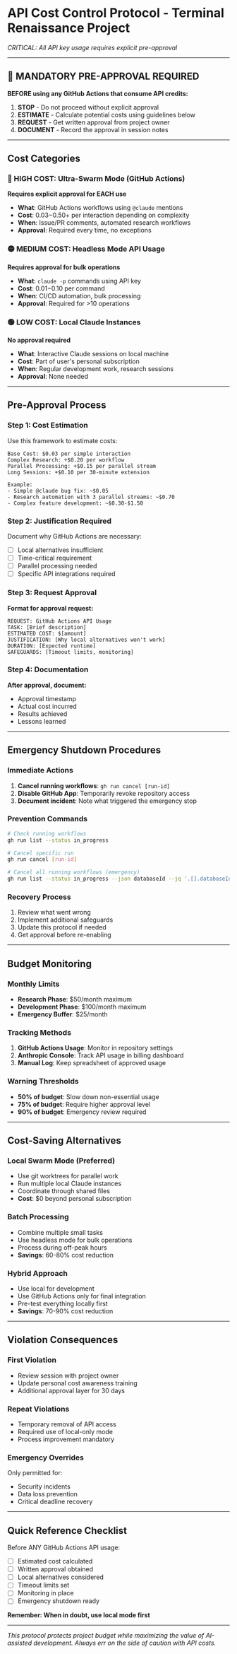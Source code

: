 # API Cost Control Protocol - Terminal Renaissance Project

*CRITICAL: All API key usage requires explicit pre-approval*

---

## 🚨 MANDATORY PRE-APPROVAL REQUIRED

**BEFORE using any GitHub Actions that consume API credits:**

1. **STOP** - Do not proceed without explicit approval
2. **ESTIMATE** - Calculate potential costs using guidelines below
3. **REQUEST** - Get written approval from project owner
4. **DOCUMENT** - Record the approval in session notes

---

## Cost Categories

### 🔴 HIGH COST: Ultra-Swarm Mode (GitHub Actions)
**Requires explicit approval for EACH use**

- **What**: GitHub Actions workflows using `@claude` mentions
- **Cost**: $0.03-$0.50+ per interaction depending on complexity
- **When**: Issue/PR comments, automated research workflows
- **Approval**: Required every time, no exceptions

### 🟡 MEDIUM COST: Headless Mode API Usage
**Requires approval for bulk operations**

- **What**: `claude -p` commands using API key
- **Cost**: $0.01-$0.10 per command
- **When**: CI/CD automation, bulk processing
- **Approval**: Required for >10 operations

### 🟢 LOW COST: Local Claude Instances
**No approval required**

- **What**: Interactive Claude sessions on local machine
- **Cost**: Part of user's personal subscription
- **When**: Regular development work, research sessions
- **Approval**: None needed

---

## Pre-Approval Process

### Step 1: Cost Estimation
Use this framework to estimate costs:

```
Base Cost: $0.03 per simple interaction
Complex Research: +$0.20 per workflow
Parallel Processing: +$0.15 per parallel stream
Long Sessions: +$0.10 per 30-minute extension

Example:
- Simple @claude bug fix: ~$0.05
- Research automation with 3 parallel streams: ~$0.70
- Complex feature development: ~$0.30-$1.50
```

### Step 2: Justification Required
Document why GitHub Actions are necessary:
- [ ] Local alternatives insufficient
- [ ] Time-critical requirement
- [ ] Parallel processing needed
- [ ] Specific API integrations required

### Step 3: Request Approval
**Format for approval request:**
```
REQUEST: GitHub Actions API Usage
TASK: [Brief description]
ESTIMATED COST: $[amount]
JUSTIFICATION: [Why local alternatives won't work]
DURATION: [Expected runtime]
SAFEGUARDS: [Timeout limits, monitoring]
```

### Step 4: Documentation
**After approval, document:**
- Approval timestamp
- Actual cost incurred
- Results achieved
- Lessons learned

---

## Emergency Shutdown Procedures

### Immediate Actions
1. **Cancel running workflows**: `gh run cancel [run-id]`
2. **Disable GitHub App**: Temporarily revoke repository access
3. **Document incident**: Note what triggered the emergency stop

### Prevention Commands
```bash
# Check running workflows
gh run list --status in_progress

# Cancel specific run
gh run cancel [run-id]

# Cancel all running workflows (emergency)
gh run list --status in_progress --json databaseId --jq '.[].databaseId' | xargs -I {} gh run cancel {}
```

### Recovery Process
1. Review what went wrong
2. Implement additional safeguards
3. Update this protocol if needed
4. Get approval before re-enabling

---

## Budget Monitoring

### Monthly Limits
- **Research Phase**: $50/month maximum
- **Development Phase**: $100/month maximum
- **Emergency Buffer**: $25/month

### Tracking Methods
1. **GitHub Actions Usage**: Monitor in repository settings
2. **Anthropic Console**: Track API usage in billing dashboard
3. **Manual Log**: Keep spreadsheet of approved usage

### Warning Thresholds
- **50% of budget**: Slow down non-essential usage
- **75% of budget**: Require higher approval level
- **90% of budget**: Emergency review required

---

## Cost-Saving Alternatives

### Local Swarm Mode (Preferred)
- Use git worktrees for parallel work
- Run multiple local Claude instances
- Coordinate through shared files
- **Cost**: $0 beyond personal subscription

### Batch Processing
- Combine multiple small tasks
- Use headless mode for bulk operations
- Process during off-peak hours
- **Savings**: 60-80% cost reduction

### Hybrid Approach
- Use local for development
- Use GitHub Actions only for final integration
- Pre-test everything locally first
- **Savings**: 70-90% cost reduction

---

## Violation Consequences

### First Violation
- Review session with project owner
- Update personal cost awareness training
- Additional approval layer for 30 days

### Repeat Violations
- Temporary removal of API access
- Required use of local-only mode
- Process improvement mandatory

### Emergency Overrides
Only permitted for:
- Security incidents
- Data loss prevention
- Critical deadline recovery

---

## Quick Reference Checklist

Before ANY GitHub Actions API usage:

- [ ] Estimated cost calculated
- [ ] Written approval obtained
- [ ] Local alternatives considered
- [ ] Timeout limits set
- [ ] Monitoring in place
- [ ] Emergency shutdown ready

**Remember: When in doubt, use local mode first**

---

*This protocol protects project budget while maximizing the value of AI-assisted development. Always err on the side of caution with API costs.*